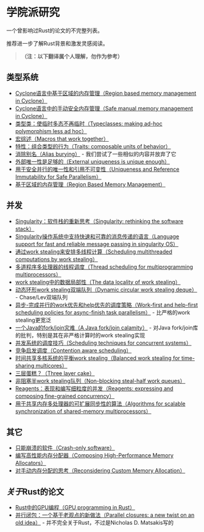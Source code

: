 # 学院派研究
一个曾影响过Rust的论文的不完整列表。

推荐进一步了解Rust背景和激发灵感阅读。

> **（注：以下翻译属个人理解，勿作为参考）**

## 类型系统

* [Cyclone语言中基于区域的内存管理（Region based memory management in Cyclone）](http://209.68.42.137/ucsd-pages/Courses/cse227.w03/handouts/cyclone-regions.pdf)
* [Cyclone语言中的手动安全内存管理（Safe manual memory management in Cyclone）](http://www.cs.umd.edu/projects/PL/cyclone/scp.pdf)
* [类型类：使临时多态不再临时（Typeclasses: making ad-hoc polymorphism less ad hoc）](http://www.ps.uni-sb.de/courses/typen-ws99/class.ps.gz)
* [宏综述（Macros that work together）](https://www.cs.utah.edu/plt/publications/jfp12-draft-fcdf.pdf)
* [特性：组合类型的行为（Traits: composable units of behavior）](http://scg.unibe.ch/archive/papers/Scha03aTraits.pdf)
* [消除别名（Alias burying）](http://www.cs.uwm.edu/faculty/boyland/papers/unique-preprint.ps) - 我们尝试了一些相似的内容并放弃了它
* [外部唯一性是足够的（External uniqueness is unique enough）](http://www.computingscience.nl/research/techreps/repo/CS-2002/2002-048.pdf)
* [用于安全并行的唯一性和引用不可变性（Uniqueness and Reference Immutability for Safe Parallelism）](https://research.microsoft.com/pubs/170528/msr-tr-2012-79.pdf)
* [基于区域的内存管理（Region Based Memory Management）](http://www.cs.ucla.edu/~palsberg/tba/papers/tofte-talpin-iandc97.pdf)

## 并发

* [Singularity：软件栈的重新思考（Singularity: rethinking the software stack）](https://research.microsoft.com/pubs/69431/osr2007_rethinkingsoftwarestack.pdf)
* [Singularity操作系统中支持快速和可靠的消息传递的语言（Language support for fast and reliable message passing in singularity OS）](https://research.microsoft.com/pubs/67482/singsharp.pdf)
* [通过work stealing来安排多线程计算（Scheduling multithreaded computations by work stealing）](http://supertech.csail.mit.edu/papers/steal.pdf)
* [多道程序多处理器的线程调度（Thread scheduling for multiprogramming multiprocessors）](http://www.eecis.udel.edu/~cavazos/cisc879-spring2008/papers/arora98thread.pdf)
* [work stealing中的数据局部性（The data locality of work stealing）](http://www.aladdin.cs.cmu.edu/papers/pdfs/y2000/locality_spaa00.pdf)
* [动态环形work stealing双端队列（Dynamic circular work stealing deque）](http://citeseerx.ist.psu.edu/viewdoc/download?doi=10.1.1.170.1097&rep=rep1&type=pdf) - Chase/Lev双端队列
* [异步-完成并行的work优先和help优先的调度策略（Work-first and help-first scheduling policies for async-finish task parallelism）](http://www.cs.rice.edu/~yguo/pubs/PID824943.pdf) - 比严格的work stealing更宽泛
* [一个Java的fork/join灾难（A Java fork/join calamity）](http://www.coopsoft.com/ar/CalamityArticle.html) - 对Java fork/join库的批判，特别是其在非严格计算时的work stealing实现
* [并发系统的调度技巧（Scheduling techniques for concurrent systems）](http://www.ece.rutgers.edu/~parashar/Classes/ece572-papers/05/ps-ousterhout.pdf)
* [竞争启发调度（Contention aware scheduling）](http://www.blagodurov.net/files/a8-blagodurov.pdf)
* [时间共享多核系统的平衡work stealing（Balanced work stealing for time-sharing multicores）](http://www.cse.ohio-state.edu/hpcs/WWW/HTML/publications/papers/TR-12-1.pdf)
* [三层蛋糕？（Three layer cake）](http://www.upcrc.illinois.edu/workshops/paraplop10/papers/paraplop10_submission_8.pdf)
* [非阻塞半work stealing队列（Non-blocking steal-half work queues）](http://www.cs.bgu.ac.il/~hendlerd/papers/p280-hendler.pdf)
* [Reagents：表现和编写细粒度的并发（Reagents: expressing and composing fine-grained concurrency）](http://www.mpi-sws.org/~turon/reagents.pdf)
* [用于共享内存多处理器的可扩展同步性的算法（Algorithms for scalable synchronization of shared-memory multiprocessors）](https://www.cs.rochester.edu/u/scott/papers/1991_TOCS_synch.pdf)


## 其它

* [只能崩溃的软件（Crash-only software）](https://www.usenix.org/legacy/events/hotos03/tech/full_papers/candea/candea.pdf)
* [编写高性能内存分配器（Composing High-Performance Memory Allocators）](http://people.cs.umass.edu/~emery/pubs/berger-pldi2001.pdf)
* [对手动内存分配的思考（Reconsidering Custom Memory Allocation）](http://people.cs.umass.edu/~emery/pubs/berger-oopsla2002.pdf)

## *关于*Rust的论文

* [Rust中的GPU编程（GPU programming in Rust）](http://www.cs.indiana.edu/~eholk/papers/hips2013.pdf)
* [并行闭包：一个基于老观点的新做法（Parallel closures: a new twist on an old idea）](https://www.usenix.org/conference/hotpar12/parallel-closures-new-twist-old-idea) - 并不完全关于Rust，不过是Nicholas D. Matsakis写的
